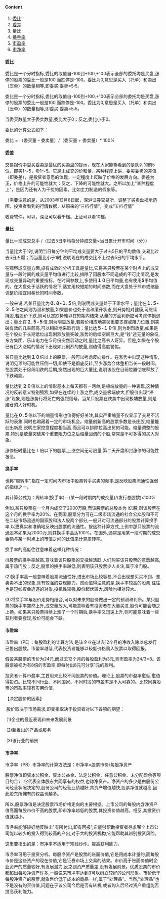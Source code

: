 #### Content

1. [委比](#委比)
2. [委差](#委差)
3. [量比](#量比)
4. [换手率](#换手率)
5. [市盈率](#市盈率)
6. [市净率](#市净率)

#### 委比

委比是一个分时指标,委比的取值自-100到+100,+100表示全部的委托均是买盘,涨停的股票的委比一般是100,而跌停是-100。委比为0,意思是买入（托单）和卖出（压单）的数量相等,即委买:委卖=5:5。 

委比是一个分时指标,委比的取值自-100到+100,+100表示全部的委托均是买盘,涨停的股票的委比一般是100,而跌停是-100。委比为0,意思是买入（托单）和卖出（压单）的数量相等,即委买:委卖=5:5。 

当委买数量大于委卖数量,委比大于0；反之,委比小于0。

委比的计算公式如下：

委比 = （委买量 – 委卖量）/（委买量 + 委卖量）* 100%

#### 委差

交易报价中委买委卖是最优的买卖盘的提示，现在大家能够看到的是队列的前5位，即买1～5，卖1～5。它是未成交的价和量，某种程度上讲，委买委卖的差值（即委差），是投资者意愿的体现，一定程度上反映了价格的发展方向。委差为正，价格上升的可能性就大；反之，下降的可能性就大。之所以加上“某种程度上”，是因为还有人为干扰的因素，比如主力制造的假象等。

（需要注意的是，从2003年12月8日起，深沪证券交易所，调整了买卖盘揭示范围，投资者看到的行情数据，从原来的“三档行情”，变成“五档行情”

收费软件，可以，深证可以看千档。上证可以看10档。

#### 量比

量比＝现成交总手 /（过去5日平均每分钟成交量×当日累计开市时间（分）） 

当量比大于1时,说明当日每分钟的平均成交量要大于过去5日的平均数值,交易比过去5日火爆；而当量比小于1时,说明现在的成交比不上过去5日的平均水平。

在观察成交量方面,卓有成效的分析工具是量比,它将某只股票在某个时点上的成交量与一段时间的成交量平均值进行比较,排除了因股本不同造成的不可比情况,是发现成交量异动的重要指标。在时间参数上,多使用**１０**日平均量,也有使用**5**平均值的。在大盘处于活跃的情况下,适宜用较短期的时间参数,而在大盘处于熊市或缩量调整阶段宜用稍长的时间参数。

一般来说,若某日量比为**０.８-１.５**倍,则说明成交量处于正常水平；量比在**１.５-２.５**倍之间则为温和放量,如果股价也处于温和缓升状态,则升势相对健康,可继续持股,若股价下跌,则可认定跌势难以在短期内结束,从量的方面判断应可考虑停损退出；量比在**２.５-５**倍,则为明显放量,若股价相应地突破重要支撑或阻力位置,则突破有效的几率颇高,可以相应地采取行动；量比达**５-１０**倍,则为剧烈放量,如果是在个股处于长期低位出现剧烈放量突破,涨势的后续空间巨大,是“钱”途无量的象征,东方集团、乐山电力在５月份突然启动之时,量比之高令人讶异。但是,如果在个股已有巨大涨幅的情况下出现如此剧烈的放量,则值得高度警惕。

某日量比达到**１０**倍以上的股票,一般可以考虑反向操作。在涨势中出现这种情形,说明见顶的可能性压倒一切,即使不是彻底反转,至少涨势会休整相当长一段时间。在股票处于绵绵阴跌的后期,突然出现的巨大量比,说明该股在目前位置彻底释放了下跌动能。

量比达到**２０**倍以上的情形基本上每天都有一两单,是极端放量的一种表现,这种情况的反转意义特别强烈,如果在连续的上涨之后,成交量极端放大,但股价出现“滞涨”现象,则是涨势行将死亡的强烈信号。当某只股票在跌势中出现极端放量,则是建仓的大好时机。

量比在**０.５**倍以下的缩量情形也值得好好关注,其实严重缩量不仅显示了交易不活跃的表象,同时也暗藏着一定的市场机会。缩量创新高的股票多数是长庄股,缩量能创出新高,说明庄家控盘程度相当高,而且可以排除拉高出货的可能。缩量调整的股票,特别是放量突破某个重要阻力位之后缩量回调的个股,常常是不可多得的买入对象。

涨停板时量比在１倍以下的股票,上涨空间无可限量,第二天开盘即封涨停的可能性极高。

#### 换手率

也称“周转率”,指在一定时间内市场中股票转手买卖的频率,是反映股票流通性强弱的指标之一。

其计算公式为：周转率(换手率)＝(某一段时期内的成交量)/(发行总股数)x100%

例如,某只股票在一个月内成交了2000万股,而该股票的总股本为 l亿股,则该股票在这个月的换手率为20%。在我国,股票分为可在二级市场流通的社会公众股和不可在二级市场流通的国家股和法人股两个部分,一般只对可流通部分的股票计算换手率,以更真实和准确地反映出股票的流通性。按这种计算方式,上例中那只股票的流通股本如果为200O万,则其换手率高达100%。在国外,通常是用某一段时期的成交金额与某一时点上的市值之间的比值来计算周转率。



换手率的高低往往意味着这样几种情况：

(l)股票的换手率越高,意味着该只股票的交投越活跃,人们购买该只股票的意愿越高,属于热门股；反之,股票的换手率越低,则表明该只股票少人关注,属于冷门股。

(2)换手率高一般意味着股票流通性好,进出市场比较容易,不会出现想买买不到、想卖卖不出的现象,具有较强的变现能力。然而值得注意的是,换手率较高的股票,往往也是短线资金追逐的对象,投机性较强,股价起伏较大,风险也相对较大。

(3)将换手率与股价走势相结合,可以对未来的股价做出一定的预测和判断。某只股票的换手率突然上升,成交量放大,可能意味着有投资者在大量买进,股价可能会随之上扬。如果某只股票持续上涨了一个时期后,换手率又迅速上升,则可能意味着一些获利者要套现,股价可能会下跌。

#### 市盈率

市盈率（PE）：每股盈利的计算方法,是该企业在过去12个月的净收入除以总发行已售出股数。市盈率越低,代表投资者能够以较低价格购入股票以取得回报。

假设某股票的市价为24元,而过去12个月的每股盈利为3元,则市盈率为24/3=8。该股票被视为有8倍的市盈率,即每付出8元可分享1元的盈利。

投资者计算市盈率,主要用来比较不同股票的价值。理论上,股票的市盈率愈低,愈值得投资。比较不同行业、不同国家、不同时段的市盈率是不大可靠的。比较同类股票的市盈率较有实用价值。

【决定股价的因素】

​		股价取决于市场需求,即变相取决于投资者对以下各项的期望：

​		(1)企业的最近表现和未来发展前景

​		(2)新推出的产品或服务

​		(3)该行业的前景

#### 市净率

市净率（PB）市净率的计算方法是：市净率=股票市价/每股净资产

股票净值即资本公积金、资本公益金、法定公积金、任意公积金、未分配盈余等项目的合计,它代表全体股东共同享有的权益,也称净资产。净资产的多少是由股份公司经营状况决定的,股份公司的经营业绩越好,其资产增值越快,股票净值就越高,因此股东所拥有的权益也越多。

所以,股票净值是决定股票市场价格走向的主要根据。上市公司的每股内含净资产值高而每股市价不高的股票,即市净率越低的股票,其投资价值越高。相反,其投资价值就越小。

市净率能够较好地反映出"有所付出,即有回报",它能够帮助投资者寻求哪个上市公司能以较少的投入得到较高的产出,对于大的投资机构,它能帮助其辨别投资风险。

这里要指出的是：市净率不适用于短线炒作。提高获利能力。

市净率可用于投资分析。每股净资产是股票的账面价值,它是用成本计量的,而每股市价是这些资产的现在价值,它是证券市场上交易的结果。市价高于账面价值时企业资产的质量较好,有发展潜力,反之则资产质量差,没有发展前景。优质股票的市价都超出每股净资产许多,一般说来市净率达到3可以树立较好的公司形象。市价低于每股净资产的股票,就象售价低于成本的商品一样,属于"处理品"。当然,"处理品"也不是没有购买价值,问题在于该公司今后是否有转机,或者购入后经过资产重组能否提高获利能力。

